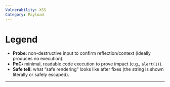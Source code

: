 ```yaml
---
Vulnerability: XSS
Category: Payload
---
```

# Legend

- **Probe:** non-destructive input to confirm reflection/context (ideally produces no execution).
- **PoC:** minimal, readable code execution to prove impact (e.g., `alert(1)`).
- **Safe tell:** what “safe rendering” looks like after fixes (the string is shown literally or safely escaped).

---
